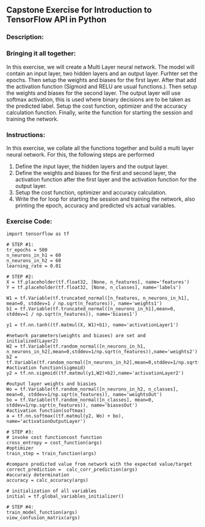 ## Capstone Exercise for Introduction to TensorFlow API in Python
### Description:
### Bringing it all together:
In this exercise, we will create a Multi Layer neural network. The model will contain an input layer, two hidden layers and an output layer. Furhter set the epochs. Then setup the weights and biases for the first layer. After that add the activation function (Sigmoid and RELU are usual functions.). Then setup the weights and biases for the second layer. The output layer will use softmax activation, this is used where binary decisions are to be taken as the predicted label. Setup the cost function, optimizer and the accuracy calculation function. Finally, write the function for starting the session and training the network.

### Instructions:

In this exercise, we collate all the functions together and build a multi layer neural network. For this, the following steps are performed

1. Define the input layer, the hidden layers and the output layer.
2. Define the weights and biases for the first and second layer, the activation function after the first layer and the activation function for the output layer.
3. Setup the cost function, optimizer and accuracy calculation.
4. Write the for loop for starting the session and training the network, also printing the epoch, accuracy and predicted v/s actual variables.

### Exercise Code:


```
import tensorflow as tf

# STEP #1:
tr_epochs = 500
n_neurons_in_h1 = 60
n_neurons_in_h2 = 60
learning_rate = 0.01

# STEP #2: 
X = tf.placeholder(tf.float32, [None, n_features], name='features')
Y = tf.placeholder(tf.float32, [None, n_classes], name='labels')

W1 = tf.Variable(tf.truncated_normal([n_features, n_neurons_in_h1], mean=0, stddev=1 / np.sqrt(n_features)), name='weights1')
b1 = tf.Variable(tf.truncated_normal([n_neurons_in_h1],mean=0, stddev=1 / np.sqrt(n_features)), name='biases1')

y1 = tf.nn.tanh((tf.matmul(X, W1)+b1), name='activationLayer1')

#network parameters(weights and biases) are set and initialized(Layer2)
W2 = tf.Variable(tf.random_normal([n_neurons_in_h1, n_neurons_in_h2],mean=0,stddev=1/np.sqrt(n_features)),name='weights2')
b2 = tf.Variable(tf.random_normal([n_neurons_in_h2],mean=0,stddev=1/np.sqrt(n_features)),name='biases2')
#activation function(sigmoid)
y2 = tf.nn.sigmoid((tf.matmul(y1,W2)+b2),name='activationLayer2')

#output layer weights and biasies
Wo = tf.Variable(tf.random_normal([n_neurons_in_h2, n_classes], mean=0, stddev=1/np.sqrt(n_features)), name='weightsOut')
bo = tf.Variable(tf.random_normal([n_classes], mean=0, stddev=1/np.sqrt(n_features)), name='biasesOut')
#activation function(softmax)
a = tf.nn.softmax((tf.matmul(y2, Wo) + bo), name='activationOutputLayer')

# STEP #3: 
# invoke cost functioncost function
cross_entropy = cost_function(args)
#optimizer
train_step = train_function(args)

#compare predicted value from network with the expected value/target
correct_prediction =  calc_corr_prediction(args)
#accuracy determination
accuracy = calc_accuracy(args)

# initialization of all variables
initial = tf.global_variables_initializer()

# STEP #4:
train_model_function(args)
view_confusion_matrix(args)
```

